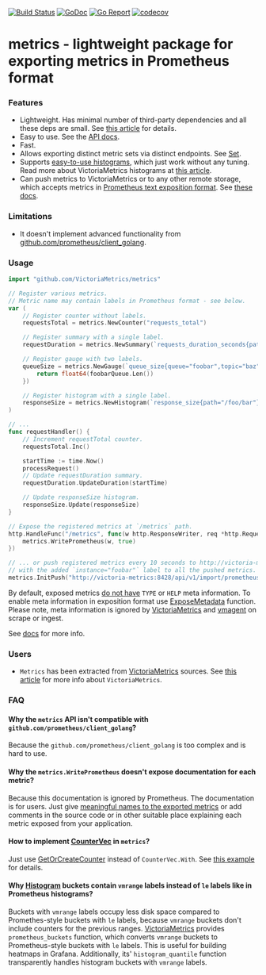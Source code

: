 [![Build Status](https://github.com/VictoriaMetrics/metrics/workflows/main/badge.svg)](https://github.com/VictoriaMetrics/metrics/actions)
[![GoDoc](https://godoc.org/github.com/VictoriaMetrics/metrics?status.svg)](http://godoc.org/github.com/VictoriaMetrics/metrics)
[![Go Report](https://goreportcard.com/badge/github.com/VictoriaMetrics/metrics)](https://goreportcard.com/report/github.com/VictoriaMetrics/metrics)
[![codecov](https://codecov.io/gh/VictoriaMetrics/metrics/branch/master/graph/badge.svg)](https://codecov.io/gh/VictoriaMetrics/metrics)


# metrics - lightweight package for exporting metrics in Prometheus format


### Features

* Lightweight. Has minimal number of third-party dependencies and all these deps are small.
  See [this article](https://medium.com/@valyala/stripping-dependency-bloat-in-victoriametrics-docker-image-983fb5912b0d) for details.
* Easy to use. See the [API docs](http://godoc.org/github.com/VictoriaMetrics/metrics).
* Fast.
* Allows exporting distinct metric sets via distinct endpoints. See [Set](http://godoc.org/github.com/VictoriaMetrics/metrics#Set).
* Supports [easy-to-use histograms](http://godoc.org/github.com/VictoriaMetrics/metrics#Histogram), which just work without any tuning.
  Read more about VictoriaMetrics histograms at [this article](https://medium.com/@valyala/improving-histogram-usability-for-prometheus-and-grafana-bc7e5df0e350).
* Can push metrics to VictoriaMetrics or to any other remote storage, which accepts metrics
  in [Prometheus text exposition format](https://github.com/prometheus/docs/blob/main/content/docs/instrumenting/exposition_formats.md#text-based-format).
  See [these docs](http://godoc.org/github.com/VictoriaMetrics/metrics#InitPush).


### Limitations

* It doesn't implement advanced functionality from [github.com/prometheus/client_golang](https://godoc.org/github.com/prometheus/client_golang).


### Usage

```go
import "github.com/VictoriaMetrics/metrics"

// Register various metrics.
// Metric name may contain labels in Prometheus format - see below.
var (
	// Register counter without labels.
	requestsTotal = metrics.NewCounter("requests_total")

	// Register summary with a single label.
	requestDuration = metrics.NewSummary(`requests_duration_seconds{path="/foobar/baz"}`)

	// Register gauge with two labels.
	queueSize = metrics.NewGauge(`queue_size{queue="foobar",topic="baz"}`, func() float64 {
		return float64(foobarQueue.Len())
	})

	// Register histogram with a single label.
	responseSize = metrics.NewHistogram(`response_size{path="/foo/bar"}`)
)

// ...
func requestHandler() {
	// Increment requestTotal counter.
	requestsTotal.Inc()

	startTime := time.Now()
	processRequest()
	// Update requestDuration summary.
	requestDuration.UpdateDuration(startTime)

	// Update responseSize histogram.
	responseSize.Update(responseSize)
}

// Expose the registered metrics at `/metrics` path.
http.HandleFunc("/metrics", func(w http.ResponseWriter, req *http.Request) {
	metrics.WritePrometheus(w, true)
})

// ... or push registered metrics every 10 seconds to http://victoria-metrics:8428/api/v1/import/prometheus
// with the added `instance="foobar"` label to all the pushed metrics.
metrics.InitPush("http://victoria-metrics:8428/api/v1/import/prometheus", 10*time.Second, `instance="foobar"`, true)
```

By default, exposed metrics [do not have](https://github.com/VictoriaMetrics/metrics/issues/48#issuecomment-1620765811)
`TYPE` or `HELP` meta information. To enable meta information in exposition format use 
[ExposeMetadata](https://pkg.go.dev/github.com/VictoriaMetrics/metrics#ExposeMetadata) function. 
Please note, meta information is ignored by [VictoriaMetrics](https://docs.victoriametrics.com/) and 
[vmagent](https://docs.victoriametrics.com/vmagent.html) on scrape or ingest.

See [docs](http://godoc.org/github.com/VictoriaMetrics/metrics) for more info.


### Users

* `Metrics` has been extracted from [VictoriaMetrics](https://github.com/VictoriaMetrics/VictoriaMetrics) sources.
  See [this article](https://medium.com/devopslinks/victoriametrics-creating-the-best-remote-storage-for-prometheus-5d92d66787ac)
  for more info about `VictoriaMetrics`.


### FAQ

#### Why the `metrics` API isn't compatible with `github.com/prometheus/client_golang`?

Because the `github.com/prometheus/client_golang` is too complex and is hard to use.


#### Why the `metrics.WritePrometheus` doesn't expose documentation for each metric?

Because this documentation is ignored by Prometheus. The documentation is for users.
Just give [meaningful names to the exported metrics](https://prometheus.io/docs/practices/naming/#metric-names)
or add comments in the source code or in other suitable place explaining each metric exposed from your application.


#### How to implement [CounterVec](https://godoc.org/github.com/prometheus/client_golang/prometheus#CounterVec) in `metrics`?

Just use [GetOrCreateCounter](http://godoc.org/github.com/VictoriaMetrics/metrics#GetOrCreateCounter)
instead of `CounterVec.With`. See [this example](https://pkg.go.dev/github.com/VictoriaMetrics/metrics#example-Counter-Vec) for details.


#### Why [Histogram](http://godoc.org/github.com/VictoriaMetrics/metrics#Histogram) buckets contain `vmrange` labels instead of `le` labels like in Prometheus histograms?

Buckets with `vmrange` labels occupy less disk space compared to Promethes-style buckets with `le` labels,
because `vmrange` buckets don't include counters for the previous ranges. [VictoriaMetrics](https://github.com/VictoriaMetrics/VictoriaMetrics) provides `prometheus_buckets`
function, which converts `vmrange` buckets to Prometheus-style buckets with `le` labels. This is useful for building heatmaps in Grafana.
Additionally, its' `histogram_quantile` function transparently handles histogram buckets with `vmrange` labels.

